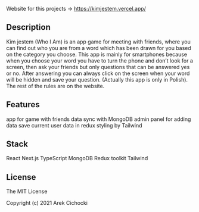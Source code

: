 Website for this projects -> https://kimjestem.vercel.app/

## Description
Kim jestem (Who I Am) is an app game for meeting with friends, where you can find out who you are from a word which has been drawn for you based on the category you choose. This app is mainly for smartphones because when you choose your word you have to turn the phone and don’t look for a screen, then ask your friends but only questions that can be answered yes or no. After answering you can always click on the screen when your word will be hidden and save your question. (Actually this app is only in Polish). The rest of the rules are on the website.

## Features

app for game with friends
data sync with MongoDB
admin panel for adding data
save current user data in redux
styling by Tailwind

## Stack

React
Next.js
TypeScript
MongoDB
Redux toolkit
Tailwind

## License

The MIT License

Copyright (c) 2021 Arek Cichocki

